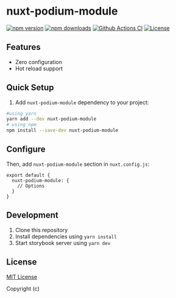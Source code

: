 # nuxt-podium-module

[![npm version][npm-version-src]][npm-version-href]
[![npm downloads][npm-downloads-src]][npm-downloads-href]
[![Github Actions CI][github-actions-ci-src]][github-actions-ci-href]
[![License][license-src]][license-href]

## Features

- Zero configuration
- Hot reload support

## Quick Setup

1. Add `nuxt-podium-module` dependency to your project:

```bash
#using yarn
yarn add --dev nuxt-podium-module
# using npm
npm install --save-dev nuxt-podium-module
```

## Configure

Then, add `nuxt-podium-module` section in `nuxt.config.js`:

```js[nuxt.config.js]
export default {
  nuxt-podium-module: {
    // Options
  }
}
```

## Development

1. Clone this repository
2. Install dependencies using `yarn install`
3. Start storybook server using `yarn dev`

## License

[MIT License](./LICENSE)

Copyright (c)

<!-- Badges -->
[npm-version-src]: https://img.shields.io/npm/v/nuxt-podium-module/latest.svg
[npm-version-href]: https://npmjs.com/package/nuxt-podium-module

[npm-downloads-src]: https://img.shields.io/npm/dt/nuxt-podium-module.svg
[npm-downloads-href]: https://npmjs.com/package/nuxt-podium-module

[github-actions-ci-src]: https://github.com/natoehv/nuxt-podium-module/workflows/ci/badge.svg
[github-actions-ci-href]: https://github.com/natoehv/nuxt-podium-module/actions?query=workflow%3Aci

[codecov-src]: https://img.shields.io/codecov/c/github/natoehv/nuxt-podium-module.svg
[codecov-href]: https://codecov.io/gh/natoehv/nuxt-podium-module

[license-src]: https://img.shields.io/npm/l/nuxt-podium-module.svg
[license-href]: https://npmjs.com/package/nuxt-podium-module